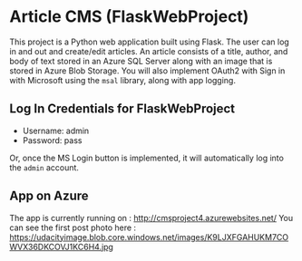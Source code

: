 # Article CMS (FlaskWebProject)

This project is a Python web application built using Flask. The user can log in and out and create/edit articles. An article consists of a title, author, and body of text stored in an Azure SQL Server along with an image that is stored in Azure Blob Storage. You will also implement OAuth2 with Sign in with Microsoft using the `msal` library, along with app logging.

## Log In Credentials for FlaskWebProject

- Username: admin
- Password: pass

Or, once the MS Login button is implemented, it will automatically log into the `admin` account.

## App on Azure

The app is currently running on : http://cmsproject4.azurewebsites.net/
You can see the first post photo here : https://udacityimage.blob.core.windows.net/images/K9LJXFGAHUKM7COWVX36DKCOVJ1KC6H4.jpg